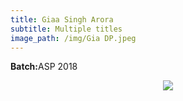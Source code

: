 ```yaml
---
title: Giaa Singh Arora
subtitle: Multiple titles
image_path: /img/Gia DP.jpeg
---
```


<p><b>Batch:</b>ASP 2018</p>

<p align="center">
<img src="../../img/Gia DP.jpg"></p>


